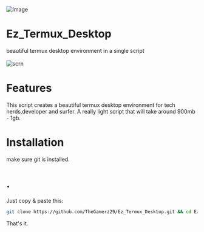 ![Image](https://github.com/adi1090x/termux-desktop/raw/master/previews/logo.png)
# Ez_Termux_Desktop
beautiful termux desktop environment in a single script<br>
<br>
![scrn](https://github.com/adi1090x/termux-desktop/blob/master/previews/main_1.png)

# Features
This script creates a beautiful termux desktop environment for tech nerds,developer and surfer.
A really light script that will take around 900mb - 1gb.

# Installation
make sure git is installed.
# .
Just copy & paste this:
```bash
git clone https://github.com/TheGamerz29/Ez_Termux_Desktop.git && cd Ez_Termux_Desktop && clear && bash install.sh
```
That's it.
